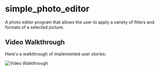 # simple_photo_editor

A photo editor program that allows the user to apply a variety of filters and formats of a selected picture.

## Video Walkthrough
Here's a walkthrough of implemented user stories:

<img src='http://g.recordit.co/uOEpORj8kB.gif' title='Video Walkthrough' width='' alt='Video Walkthrough' />

